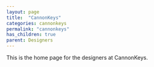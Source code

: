 ```yaml
---
layout: page
title:  "CannonKeys"
categories: cannonkeys
permalink: "cannonkeys"
has_children: true
parent: Designers
---
```

This is the home page for the designers at CannonKeys.
